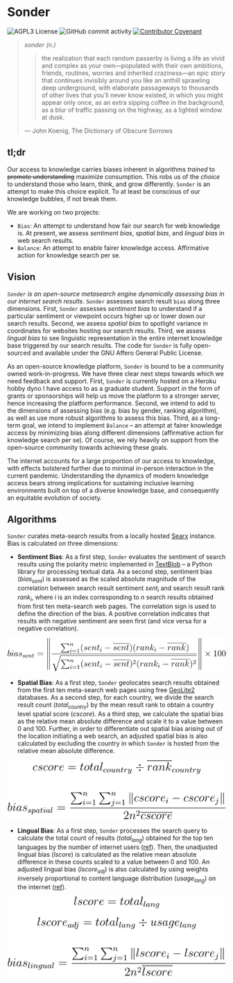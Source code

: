 # Sonder

![AGPL3 License](https://img.shields.io/github/license/saurabh-khanna/sonder)
![GitHub commit activity](https://img.shields.io/github/commit-activity/m/saurabh-khanna/sonder)
[![Contributor Covenant](https://img.shields.io/badge/Contributor%20Covenant-v2.0%20adopted-ff69b4.svg)](CODE_OF_CONDUCT.md)

> *sonder (n.)*
>
>> the realization that each random passerby is living a life as vivid and complex as your own—populated with their own ambitions, friends, routines, worries and inherited craziness—an epic story that continues invisibly around you like an anthill sprawling deep underground, with elaborate passageways to thousands of other lives that you’ll never know existed, in which you might appear only once, as an extra sipping coffee in the background, as a blur of traffic passing on the highway, as a lighted window at dusk.
>
> &mdash; John Koenig, The Dictionary of Obscure Sorrows


## tl;dr

Our access to knowledge carries biases inherent in algorithms _trained_ to ~~promote understanding~~ maximize consumption. This robs us of the _choice_ to understand those who learn, think, and grow differently. `Sonder` is an attempt to make this choice explicit. To at least be conscious of our knowledge bubbles, if not break them.

We are working on two projects:
+ `Bias`: An attempt to understand how fair our search for web knowledge is. At present, we assess _sentiment bias_, _spatial bias_, and _lingual bias_ in web search results.
+ `Balance`: An attempt to enable fairer knowledge access. Affirmative action for knowledge search per se.


## Vision

_`Sonder` is an open-source metasearch engine dynamically assessing bias in our internet search results_. `Sonder` assesses search result `bias` along three dimensions. First, `Sonder` assesses _sentiment bias_ to understand if a particular sentiment or viewpoint occurs higher up or lower down our search results. Second, we assess _spatial bias_ to spotlight variance in coordinates for websites hosting our search results. Third, we assess _lingual bias_ to see linguistic representation in the entire internet knowledge base triggered by our search results. The code for `Sonder` is fully open-sourced and available under the GNU Affero General Public License.

As an open-source knowledge platform, `Sonder` is bound to be a community owned work-in-progress. We have three clear next steps towards which we need feedback and support. First, `Sonder` is currently hosted on a Heroku hobby dyno I have access to as a graduate student. Support in the form of grants or sponsorships will help us move the platform to a stronger server, hence increasing the platform performance. Second, we intend to add to the dimensions of assessing bias (e.g. bias by gender, ranking algorithm), as well as use more robust algorithms to assess this bias. Third, as a long-term goal, we intend to implement `Balance` &ndash; an attempt at fairer knowledge access by minimizing bias along different dimensions (affirmative action for knowledge search per se). Of course, we rely heavily on support from the open-source community towards achieving these goals.

The internet accounts for a large proportion of our access to knowledge, with effects bolstered further due to minimal in-person interaction in the current pandemic. Understanding the dynamics of modern knowledge access bears strong implications for sustaining inclusive learning environments built on top of a diverse knowledge base, and consequently an equitable evolution of society.

## Algorithms

`Sonder` curates meta-search results from a locally hosted [Searx](https://github.com/searx/searx) instance. Bias is calculated on three dimensions:

* __Sentiment Bias__: As a first step, `Sonder` evaluates the sentiment of search results using the polarity metric implemented in [TextBlob](https://github.com/sloria/TextBlob) &ndash; a Python library for processing textual data. As a second step, sentiment bias (_bias<sub>sent</sub>_) is assessed as the scaled absolute magnitude of the correlation between search result sentiment _sent<sub>i</sub>_ and search result rank _rank<sub>i</sub>_, where _i_ is an index corresponding to _n_ search results obtained from first ten meta-search web pages. The correlation sign is used to define the direction of the bias. A positive correlation indicates that results with negative sentiment are seen first (and vice versa for a negative correlation).

<p align="center">
  <img src="images/equation_sentiment.svg" />
</p>


* __Spatial Bias__: As a first step, `Sonder` geolocates search results obtained from the first ten meta-search web pages using free [GeoLite2](https://github.com/maxmind/GeoIP2-python) databases. As a second step, for each country, we divide the search result count (_total<sub>country</sub>_) by the mean result rank to obtain a country level spatial score (_cscore_). As a third step, we calculate the spatial bias as the relative mean absolute difference and scale it to a value between 0 and 100. Further, in order to differentiate out spatial bias arising out of the location initiating a web search, an adjusted spatial bias is also calculated by excluding the country in which `Sonder` is hosted from the relative mean absolute difference.

<p align="center">
  <img src="images/equation_spatial.svg" />
</p>

* __Lingual Bias__: As a first step, `Sonder` processes the search query to calculate the total count of results (_total<sub>lang</sub>_) obtained for the top ten languages by the number of internet users ([ref](https://en.wikipedia.org/wiki/Languages_used_on_the_Internet#Internet_users_by_language)). Then, the unadjusted lingual bias (_lscore_) is calculated as the relative mean absolute difference in these counts scaled to a value between 0 and 100. An adjusted lingual bias (_lscore<sub>adj</sub>_) is also calculated by using weights inversely proportional to content language distribution (_usage<sub>lang</sub>_) on the internet ([ref](https://en.wikipedia.org/wiki/Languages_used_on_the_Internet#Content_languages_for_websites)).

<p align="center">
  <img src="images/equation_lingual.svg" />
</p>
